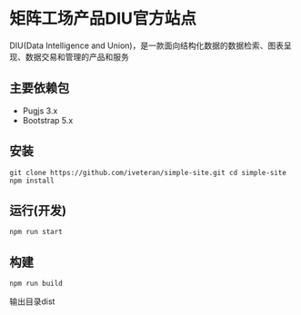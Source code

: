 # 矩阵工场产品DIU官方站点

DIU(Data Intelligence and Union)，是一款面向结构化数据的数据检索、图表呈现、数据交易和管理的产品和服务

## 主要依赖包
- Pugjs 3.x
- Bootstrap 5.x

## 安装
`
git clone https://github.com/iveteran/simple-site.git
cd simple-site
npm install
`

## 运行(开发)
`
npm run start
`

## 构建
`
npm run build
`

输出目录dist
